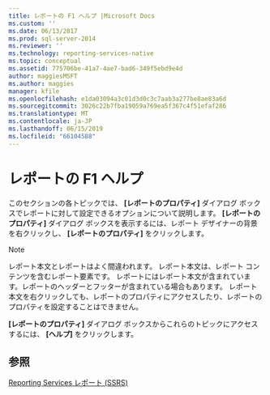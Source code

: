 ```yaml
---
title: レポートの F1 ヘルプ |Microsoft Docs
ms.custom: ''
ms.date: 06/13/2017
ms.prod: sql-server-2014
ms.reviewer: ''
ms.technology: reporting-services-native
ms.topic: conceptual
ms.assetid: 775706be-41a7-4ae7-bad6-349f5ebd9e4d
author: maggiesMSFT
ms.author: maggies
manager: kfile
ms.openlocfilehash: e1da03094a3c01d3d0c3c7aab3a277be8ae83a6d
ms.sourcegitcommit: 3026c22b7fba19059a769ea5f367c4f51efaf286
ms.translationtype: MT
ms.contentlocale: ja-JP
ms.lasthandoff: 06/15/2019
ms.locfileid: "66104588"
---
```

# <a name="report-f1-help"></a>レポートの F1 ヘルプ
  このセクションの各トピックでは、 **[レポートのプロパティ]** ダイアログ ボックスでレポートに対して設定できるオプションについて説明します。 **[レポートのプロパティ]** ダイアログ ボックスを表示するには、レポート デザイナーの背景を右クリックし、 **[レポートのプロパティ]** をクリックします。  
  
> [!NOTE]  
>  レポート本文とレポートはよく間違われます。 レポート本文は、レポート コンテンツを含むレポート要素です。 レポートにはレポート本文が含まれています。レポートのヘッダーとフッターが含まれている場合もあります。 レポート本文を右クリックしても、レポートのプロパティにアクセスしたり、レポートのプロパティを設定することはできません。  
  
 **[レポートのプロパティ]** ダイアログ ボックスからこれらのトピックにアクセスするには、 **[ヘルプ]** をクリックします。  
  
## <a name="see-also"></a>参照  
 [Reporting Services レポート &#40;SSRS&#41;](reports/reporting-services-reports-ssrs.md)  
  
  
